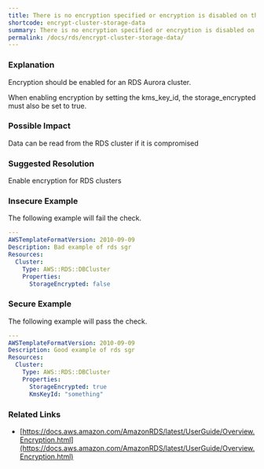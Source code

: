 ```yaml
---
title: There is no encryption specified or encryption is disabled on the RDS Cluster.
shortcode: encrypt-cluster-storage-data
summary: There is no encryption specified or encryption is disabled on the RDS Cluster. 
permalink: /docs/rds/encrypt-cluster-storage-data/
---
```


### Explanation

Encryption should be enabled for an RDS Aurora cluster. 

When enabling encryption by setting the kms_key_id, the storage_encrypted must also be set to true.

### Possible Impact
Data can be read from the RDS cluster if it is compromised

### Suggested Resolution
Enable encryption for RDS clusters


### Insecure Example

The following example will fail the  check.

```yaml
---
AWSTemplateFormatVersion: 2010-09-09
Description: Bad example of rds sgr
Resources:
  Cluster:
    Type: AWS::RDS::DBCluster
    Properties:
      StorageEncrypted: false


```



### Secure Example

The following example will pass the  check.

```yaml
---
AWSTemplateFormatVersion: 2010-09-09
Description: Good example of rds sgr
Resources:
  Cluster:
    Type: AWS::RDS::DBCluster
    Properties:
      StorageEncrypted: true
      KmsKeyId: "something"


```




### Related Links


- [https://docs.aws.amazon.com/AmazonRDS/latest/UserGuide/Overview.Encryption.html](https://docs.aws.amazon.com/AmazonRDS/latest/UserGuide/Overview.Encryption.html)


